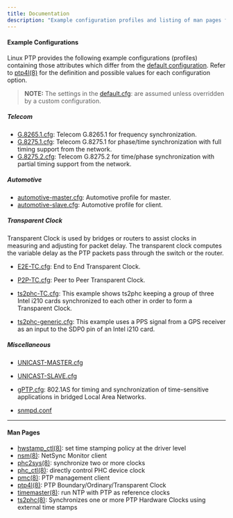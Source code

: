 ```yaml
---
title: Documentation
description: "Example configuration profiles and listing of man pages for Linux PTP."
---
```


#### Example Configurations

Linux PTP provides the following example configurations (profiles) containing those attributes which differ from the [default configuration](/documentation/default/). Refer to [ptp4l(8)](/documentation/ptp4l/) for the definition and possible values for each configuration option.

> **NOTE:** The settings in the [default.cfg](/documentation/configs/default-cfg/): are assumed unless overridden by a custom configuration.

##### Telecom

* [G.8265.1.cfg](/documentation/configs/g-8265-1/): Telecom G.8265.1 for frequency synchronization.
* [G.8275.1.cfg](/documentation/configs/g-8275-1/): Telecom G.8275.1 for phase/time synchronization with full timing support from the network.
* [G.8275.2.cfg](/documentation/configs/g-8275-2/): Telecom G.8275.2 for time/phase synchronization with partial timing support from the network.

##### Automotive

* [automotive-master.cfg](/documentation/configs/automotive-master/): Automotive profile for master.
* [automotive-slave.cfg](/documentation/configs/automotive-slave/): Automotive profile for client.

##### Transparent Clock

Transparent Clock is used by bridges or routers to assist clocks in measuring and adjusting for packet delay. The transparent clock computes the variable delay as the PTP packets pass through the switch or the router.

* [E2E-TC.cfg](/documentation/configs/e2e-tc/): End to End Transparent Clock.

* [P2P-TC.cfg](/documentation/configs/p2p-tc/): Peer to Peer Transparent Clock.

* [ts2phc-TC.cfg](/documentation/configs/ts2phc-tc/): This example shows ts2phc keeping a group of three Intel i210 cards
synchronized to each other in order to form a Transparent Clock.
* [ts2phc-generic.cfg](/documentation/configs/ts2phc-generic/): This example uses a PPS signal from a GPS receiver as an input to the SDP0 pin of an Intel i210 card.

##### Miscellaneous

* [UNICAST-MASTER.cfg](/documentation/configs/unicast-master/)
* [UNICAST-SLAVE.cfg](/documentation/configs/unicast-slave/)

* [gPTP.cfg](/documentation/configs/gptp/): 802.1AS for timing and synchronization of time-sensitive applications in bridged Local Area Networks. 
* [snmpd.conf](/documentation/configs/snmpd-conf/)


* * *

#### Man Pages

* [hwstamp_ctl(8)](/documentation/hwstamp_ctl/): set time stamping policy at the driver level
* [nsm(8)](/documentation/nsm/): NetSync Monitor client
* [phc2sys(8)](/documentation/phc2sys/): synchronize two or more clocks
* [phc_ctl(8)](/documentation/phc_ctl/): directly control PHC device clock
* [pmc(8)](/documentation/pmc/): PTP management client
* [ptp4l(8)](/documentation/ptp4l/): PTP Boundary/Ordinary/Transparent Clock
* [timemaster(8)](/documentation/timemaster/): run NTP with PTP as reference clocks
* [ts2phc(8)](/documentation/ts2phc/): Synchronizes one or more PTP Hardware Clocks using external time stamps